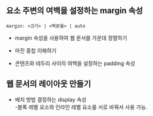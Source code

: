 ## 요소 주변의 여백을 설정하는 margin 속성  
 `margin: <크기> | <백분율> | auto`

* margin 속성을 사용하여 웹 문서를 가운데 정렬하기  

* 마진 중첩 이해하기  

* 콘텐츠와 테두리 사이의 여백을 설정하는 padding 속성  
  

## 웹 문서의 레이아웃 만들기  
* 배치 방법 결정하는 display 속성  
  -블록 레벨 요소와 인라인 레벨 요소를 서로 바꿔서 사용 가능.
